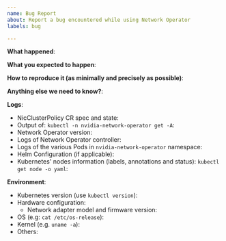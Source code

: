 ```yaml
---
name: Bug Report
about: Report a bug encountered while using Network Operator
labels: bug

---
```


<!-- Please use this template while reporting a bug and provide as much info as possible.
-->


**What happened**:

**What you expected to happen**:

**How to reproduce it (as minimally and precisely as possible)**:

**Anything else we need to know?**:

**Logs**:
- NicClusterPolicy CR spec and state:
- Output of: `kubectl -n nvidia-network-operator get -A`:
- Network Operator version:
- Logs of Network Operator controller:
- Logs of the various Pods in `nvidia-network-operator` namespace:
- Helm Configuration (if applicable):
- Kubernetes' nodes information (labels, annotations and status): `kubectl get node -o yaml`:

**Environment**:
- Kubernetes version (use `kubectl version`): 
- Hardware configuration:
  - Network adapter model and firmware version:
- OS (e.g: `cat /etc/os-release`):
- Kernel (e.g. `uname -a`):
- Others:
